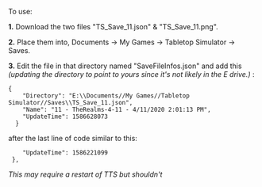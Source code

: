 To use:

**1.** Download the two files "TS_Save_11.json" & "TS_Save_11.png".

**2.** Place them into, Documents -> My Games -> Tabletop Simulator -> Saves.

**3.** Edit the file in that directory named "SaveFileInfos.json" and add this *(updating the directory to point to yours since it's not likely in the E drive.)* :
```
{
    "Directory": "E:\\Documents//My Games//Tabletop Simulator//Saves\\TS_Save_11.json",
    "Name": "11 - TheRealms-4-11 - 4/11/2020 2:01:13 PM",
    "UpdateTime": 1586628073
  }
```
 after the last line of code similar to this:
 ```
     "UpdateTime": 1586221099
  },
```

*This may require a restart of TTS but shouldn't*